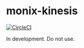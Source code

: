 # monix-kinesis
[![CircleCI](https://circleci.com/gh/Slakah/monix-kinesis/tree/master.svg?style=svg)](https://circleci.com/gh/Slakah/monix-kinesis/tree/master)

In development. Do not use.

